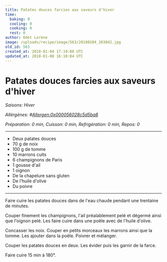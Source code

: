 ```yaml
---
title: Patates douces farcies aux saveurs d'hiver
time:
  baking: 0
  cooling: 0
  cooking: 0
  rest: 0
author: Odet Lorène
image: /uploads/recipe/image/563/20180104_203042.jpg
old_id: 563
created_at: 2018-01-04 17:19:08 UTC
updated_at: 2018-01-08 16:10:04 UTC
---
```


# Patates douces farcies aux saveurs d'hiver



*Saisons: Hiver*

*Allèrgènes: #<Allergen:0x000056028c5d5ba8>*

*Préparation: 0 min, Cuisson: 0 min, Refrigération: 0 min, Repos: 0*

---

- Deux patates douces
- 70 g de noix
- 100 g de tomme 
- 10 marrons cuits
- 6 champignons de Paris
- 1 gousse d'ail
- 1 oignon
- De la chapelure sans gluten
- De l'huile d'olive
- Du poivre

---

Faire cuire les patates douces dans de l'eau chaude pendant une trentaine de minutes.

Couper finement les champignons, l'ail préalablement pelé et dégermé ainsi que l'oignon pelé. Les faire cuire dans une poêle avec de l'huile d'olive.

Concasser les noix. Couper en petits morceaux les marrons ainsi que la tomme. Les ajouter dans la poêle. Poivrer et mélanger.

Couper les patates douces en deux. Les évider puis les garnir de la farce.

Faire cuire 15 min à 180°.
